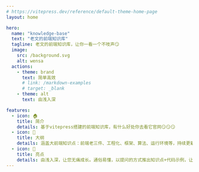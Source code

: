 ```yaml
---
# https://vitepress.dev/reference/default-theme-home-page
layout: home

hero:
  name: "knowledge-base"
  text: "老文的前端知识库"
  tagline: 老文的前端知识库，让你一看一个不吱声😏
  image:
    src: /background.svg
    alt: wensa
  actions:
    - theme: brand
      text: 简单高效
      # link: /markdown-examples
      # target: _blank
    - theme: alt
      text: 由浅入深

features:
  - icon: 🏠
    title: 简介
    details: 基于vitepress搭建的前端知识库，有什么好处你去看它官网😏😏😏
  - icon: 📑
    title: 大纲
    details: 涵盖大前端知识点：前端老三件、工程化、框架、算法、运行环境等，持续更新中...
  - icon: 🚀
    title: 亮点
    details: 由浅入深，让您无痛成长。通俗易懂，以提问的方式推出知识点+代码示例，让您醍醐灌顶。知识库涵盖齐全丰富，为您节省时间
---
```

